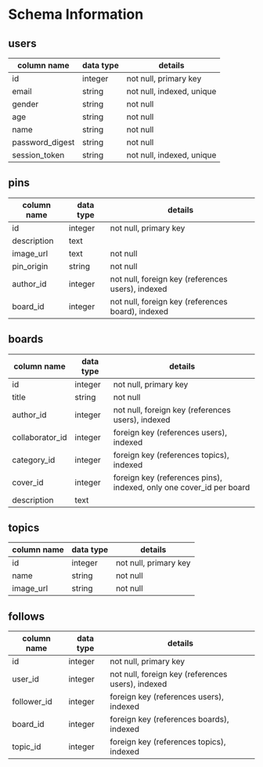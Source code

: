 # Schema Information

## users
column name     | data type | details
----------------|-----------|-----------------------
id              | integer   | not null, primary key
email        | string    | not null, indexed, unique
gender           | string    | not null
age           | string    | not null
name           | string    | not null
password_digest | string    | not null
session_token   | string    | not null, indexed, unique

## pins
column name | data type | details
------------|-----------|-----------------------
id          | integer   | not null, primary key
description       | text    |
image_url        | text      | not null
pin_origin | string | not null
author_id   | integer   | not null, foreign key (references users), indexed
board_id | integer   | not null, foreign key (references board), indexed

## boards
column name | data type | details
------------|-----------|-----------------------
id          | integer   | not null, primary key
title       | string    | not null
author_id   | integer   | not null, foreign key (references users), indexed
collaborator_id | integer | foreign key (references users), indexed
category_id | integer | foreign key (references topics), indexed
cover_id | integer | foreign key (references pins), indexed, only one cover_id per board
description | text    |

## topics
column name | data type | details
------------|-----------|-----------------------
id          | integer   | not null, primary key
name        | string    | not null
image_url        | string    | not null

## follows
column name | data type | details
------------|-----------|-----------------------
id          | integer   | not null, primary key
user_id     | integer   | not null, foreign key (references users), indexed
follower_id | integer | foreign key (references users), indexed
board_id      | integer   | foreign key (references boards), indexed
topic_id | integer | foreign key (references topics), indexed
